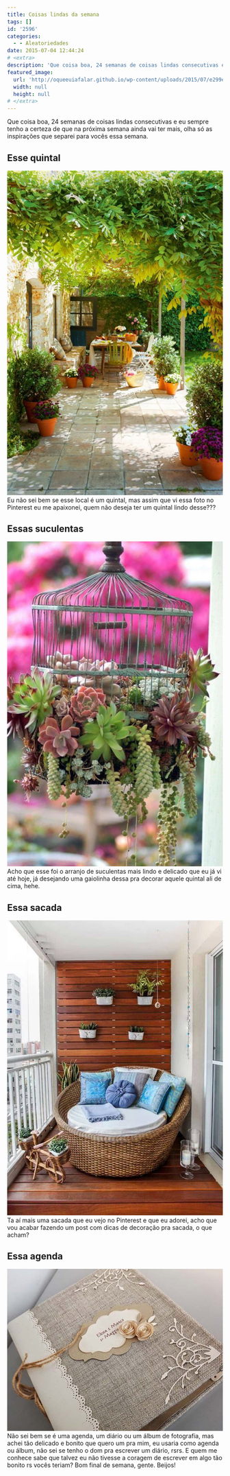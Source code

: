 ```yaml
---
title: Coisas lindas da semana
tags: []
id: '2596'
categories:
  - - Aleatoriedades
date: 2015-07-04 12:44:24
# <extra>
description: 'Que coisa boa, 24 semanas de coisas lindas consecutivas e eu sempre tenho a certeza de que na próxima semana ainda vai ter mais, olha só as inspirações que separei para vocês essa semana. Esse quintal Eu não sei bem se esse local é um quintal, mas assim que vi essa foto no Pinterest eu me apaixonei, quem não deseja ter um quintal lindo desse??? Essas suculentas Acho que esse foi o arranjo de suculentas mais lindo e delicado que eu já vi até hoje, já desejando uma gaiolinha dessa pra decorar aquele quintal ali de cima, hehe. Essa sacada Ta aí mais uma sacada que eu vejo no Pinterest e que eu adorei, acho que vou acabar fazendo um post com dicas de decoração pra sacada, o que acham? Essa agenda Não sei bem se é uma agenda, um &hellip;'
featured_image: 
  url: 'http://oqueeuiafalar.github.io/wp-content/uploads/2015/07/e299e526771975663b59361382126cfa-682x1024.jpg'
  width: null
  height: null
# </extra>
---
```


Que coisa boa, 24 semanas de coisas lindas consecutivas e eu sempre tenho a certeza de que na próxima semana ainda vai ter mais, olha só as inspirações que separei para vocês essa semana.

## Esse quintal

[![quintal florido ](/wp-content/uploads/2015/07/e299e526771975663b59361382126cfa-682x1024.jpg)](/wp-content/uploads/2015/07/e299e526771975663b59361382126cfa.jpg) Eu não sei bem se esse local é um quintal, mas assim que vi essa foto no Pinterest eu me apaixonei, quem não deseja ter um quintal lindo desse???

## Essas suculentas

[![arranjo com suculentas ](/wp-content/uploads/2015/07/7b5b8ddbc089a5dfe39dd4947dad93a3-681x1024.jpg)](/wp-content/uploads/2015/07/7b5b8ddbc089a5dfe39dd4947dad93a3.jpg) Acho que esse foi o arranjo de suculentas mais lindo e delicado que eu já vi até hoje, já desejando uma gaiolinha dessa pra decorar aquele quintal ali de cima, hehe.

## Essa sacada

[![sacada gourmet ](/wp-content/uploads/2015/07/fc663b4f7a76dd6304d34cff3d90481d.jpg)](/wp-content/uploads/2015/07/fc663b4f7a76dd6304d34cff3d90481d.jpg) Ta aí mais uma sacada que eu vejo no Pinterest e que eu adorei, acho que vou acabar fazendo um post com dicas de decoração pra sacada, o que acham?

## Essa agenda

[![agenda vintage](/wp-content/uploads/2015/07/f73295bb8842d7ae88fbdcb7dc811126.jpg)](/wp-content/uploads/2015/07/f73295bb8842d7ae88fbdcb7dc811126.jpg) Não sei bem se é uma agenda, um diário ou um álbum de fotografia, mas achei tão delicado e bonito que quero um pra mim, eu usaria como agenda ou álbum, não sei se tenho o dom pra escrever um diário, rsrs. E quem me conhece sabe que talvez eu não tivesse a coragem de escrever em algo tão bonito rs vocês teriam? Bom final de semana, gente. Beijos!
